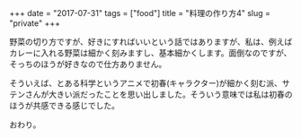 +++
date = "2017-07-31"
tags = ["food"]
title = "料理の作り方4"
slug = "private"
+++

野菜の切り方ですが、好きにすればいいという話ではありますが、私は、例えばカレーに入れる野菜は細かく刻みますし、基本細かくします。面倒なのですが、そっちのほうが好きなので仕方ありません。

そういえば、とある科学というアニメで初春(キャラクター)が細かく刻む派、サテンさんが大きい派だったことを思い出しました。そういう意味では私は初春のほうが共感できる感じでした。

おわり。
	  
